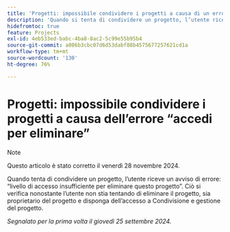 ```yaml
---
title: 'Progetti: impossibile condividere i progetti a causa di un errore di accesso per l’eliminazione'
description: 'Quando si tenta di condividere un progetto, l’utente riceve un errore: non si dispone dell’accesso sufficiente per eliminare questo progetto. Ciò si verifica nonostante l’utente non stia tentando di eliminare il progetto, sia proprietario del progetto e disponga dell’accesso a Condivisione e gestione del progetto.'
hidefromtoc: true
feature: Projects
exl-id: 4eb533ed-babc-4ba8-8ac2-5c99e55b95b4
source-git-commit: a086b3cbc07d6d53dabf88b4575677257621cd1a
workflow-type: tm+mt
source-wordcount: '130'
ht-degree: 76%

---
```


# Progetti: impossibile condividere i progetti a causa dell’errore “accedi per eliminare”

>[!NOTE]
>
>Questo articolo è stato corretto il venerdì 28 novembre 2024.

Quando tenta di condividere un progetto, l’utente riceve un avviso di errore: “livello di accesso insufficiente per eliminare questo progetto”. Ciò si verifica nonostante l’utente non stia tentando di eliminare il progetto, sia proprietario del progetto e disponga dell’accesso a Condivisione e gestione del progetto.

_Segnalato per la prima volta il giovedì 25 settembre 2024._
